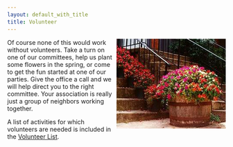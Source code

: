 ```yaml
---
layout: default_with_title
title: Volunteer
---
```

										
<img alt="Flowers" src="images/flower_bucket.jpg" style="margin-left: 10px; float:right;"/>Of course none of this would work without volunteers. Take a turn on one of our committees, help us plant some flowers in the spring, or come to get the fun started at one of our parties. Give the office a call and we will help direct you to the right committee. Your association is really just a group of neighbors working together.

A list of activities for which volunteers are needed is included in the [Volunteer List](https://skydrive.live.com/redir?resid=529E6218CA92DA58%211545).


